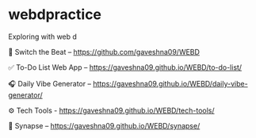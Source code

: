 # webdpractice
Exploring with web d

🎵 Switch the Beat – https://github.com/gaveshna09/WEBD  

✅ To-Do List Web App – https://gaveshna09.github.io/WEBD/to-do-list/ 

🎧 Daily Vibe Generator – https://gaveshna09.github.io/WEBD/daily-vibe-generator/ 

⚙️ Tech Tools - https://gaveshna09.github.io/WEBD/tech-tools/

🧠 Synapse – https://gaveshna09.github.io/WEBD/synapse/

